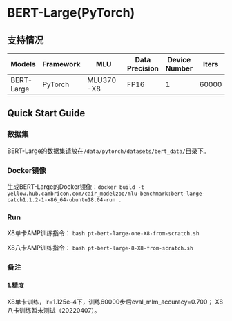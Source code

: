 # BERT-Large(PyTorch)
## 支持情况

Models  | Framework  | MLU | Data Precision  | Device Number | Iters  | Accuracy
----- | ----- | ----- | ----- | ----- | ----- | ----- |
BERT-Large  | PyTorch  | MLU370-X8   | FP16  | 1  | 60000  | eval_mlm_accuracy=0.700

## Quick Start Guide
### 数据集
BERT-Large的数据集请放在`/data/pytorch/datasets/bert_data/`目录下。
### Docker镜像
生成BERT-Large的Docker镜像：`docker build -t yellow.hub.cambricon.com/cair_modelzoo/mlu-benchmark:bert-large-catch1.1.2-1-x86_64-ubuntu18.04-run .`
### Run
X8单卡AMP训练指令：
`bash pt-bert-large-one-X8-from-scratch.sh`

X8八卡AMP训练指令：
`bash pt-bert-large-8-X8-from-scratch.sh`
### 备注
#### 1.精度
X8单卡训练，lr=1.125e-4下，训练60000步后eval_mlm_accuracy=0.700；
X8八卡训练暂未测试（20220407）。